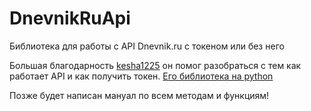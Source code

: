 # DnevnikRuApi
Библиотека для работы с API Dnevnik.ru с токеном или без него

Большая благодарность [kesha1225](https://github.com/kesha1225) он помог разобраться с тем как работает API и как получить токен.
[Его библиотека на python](https://github.com/kesha1225/DnevnikRuAPI)

Позже будет написан мануал по всем методам и функциям!
